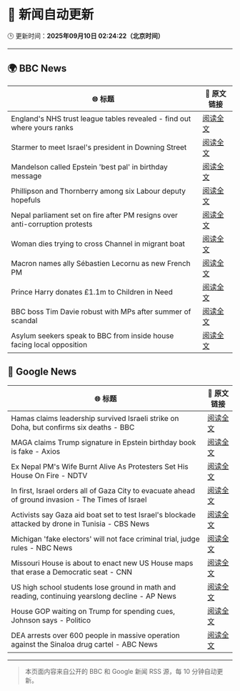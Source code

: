 # 🧠 新闻自动更新

🕒 更新时间：**2025年09月10日 02:24:22（北京时间）**

---

## 🌍 BBC News

| 🌐 标题 | 🔗 原文链接 |
|--------|-------------|
| England's NHS trust league tables revealed - find out where yours ranks | [阅读全文](https://www.bbc.com/news/articles/cq8eqxlypv7o?at_medium=RSS&at_campaign=rss) |
| Starmer to meet Israel's president in Downing Street | [阅读全文](https://www.bbc.com/news/articles/cly9jgmgqe8o?at_medium=RSS&at_campaign=rss) |
| Mandelson called Epstein 'best pal' in birthday message | [阅读全文](https://www.bbc.com/news/articles/cwy9dwe50leo?at_medium=RSS&at_campaign=rss) |
| Phillipson and Thornberry among six Labour deputy hopefuls | [阅读全文](https://www.bbc.com/news/articles/c3rvqv9yg4eo?at_medium=RSS&at_campaign=rss) |
| Nepal parliament set on fire after PM resigns over anti-corruption protests | [阅读全文](https://www.bbc.com/news/articles/c0m4vjwrdwgo?at_medium=RSS&at_campaign=rss) |
| Woman dies trying to cross Channel in migrant boat | [阅读全文](https://www.bbc.com/news/articles/ce84nw9pllwo?at_medium=RSS&at_campaign=rss) |
| Macron names ally Sébastien Lecornu as new French PM | [阅读全文](https://www.bbc.com/news/articles/crmenp1k0mjo?at_medium=RSS&at_campaign=rss) |
| Prince Harry donates £1.1m to Children in Need | [阅读全文](https://www.bbc.com/news/articles/ckg2xknwyp7o?at_medium=RSS&at_campaign=rss) |
| BBC boss Tim Davie robust with MPs after summer of scandal | [阅读全文](https://www.bbc.com/news/articles/cewnx7y2z42o?at_medium=RSS&at_campaign=rss) |
| Asylum seekers speak to BBC from inside house facing local opposition | [阅读全文](https://www.bbc.com/news/videos/c8exwjkglzro?at_medium=RSS&at_campaign=rss) |

## 📰 Google News

| 🌐 标题 | 🔗 原文链接 |
|--------|-------------|
| Hamas claims leadership survived Israeli strike on Doha, but confirms six deaths - BBC | [阅读全文](https://news.google.com/rss/articles/CBMiVEFVX3lxTE91TDZzTE9wemZyQXlLVFVTS0NCQzJfRTQ2QkdTM2VLVkVYSG5hcThaUjF5bUstaUx5RDBJZ1pNUV8yb2V5ZW9PMk5IWHFibWFZaHY3eg?oc=5) |
| MAGA claims Trump signature in Epstein birthday book is fake - Axios | [阅读全文](https://news.google.com/rss/articles/CBMiekFVX3lxTE9tX3lhTF9FR1B4SFNDc1VnNmtWUXB3VXl4REZOUnZmM1pqSDd2d3EtLW9vRkM3WlR6Yi0zUk5NLTRXdmgxMmp1cGpYcUptMVNfblhVTUt6UTJ5WlRmM1BtWVY2dTBTY2tIa21QZXJfaFlHenBvbWY2MzJB?oc=5) |
| Ex Nepal PM's Wife Burnt Alive As Protesters Set His House On Fire - NDTV | [阅读全文](https://news.google.com/rss/articles/CBMiqAFBVV95cUxNZ1FZRUwxb2JkSTFPcmV0Y0lnNjY4SV9uWmlmSDB3elc5ZC1XVFdPQWJseV9iaVd0bnE3bWoyMWNjTmFCMi1Qb0VVdFFCZ0FJUHdOVTJQRl9sUFVJTnYxckYteHFmaFRaVVNRRDc1OElYQldrcGYteE9VY1VwQTRBQU1yZE1oOGhlNVhqd3g0c2JtSW9VaF9PR2VTRHNLdW5Hc1o0cEhzbnY?oc=5) |
| In first, Israel orders all of Gaza City to evacuate ahead of ground invasion - The Times of Israel | [阅读全文](https://news.google.com/rss/articles/CBMiqwFBVV95cUxQY2ZKUTUtT3Y3S0txaXNmaWgyRjlRb2F4RGFYdGloNFhob2k5bXhzUWFZcVc4UmtkcVZiRlRzaTY0YkdRVVVoZXFDVFZRMGNFaTd4T1FkcUltaHJ1SzlhYk9WTzZFNXFoTzB5MzJkYzhycThweHRwSE0yNHJ3Q1BNMTZuN2Q0MjduWHRTZEJpX18wdmJtbDB1bDBrX0lBc2JRVjdaMHFhUGtrdjjSAbABQVVfeXFMT1R2bFkyQXlFMmNCSGVSWGF1NENPS0ZfdndOTURmRm13S3RuMzNOaDhCQk1qUDlyUWI4NG5nUjZ3VXdtZHBsckhNZ1RqZ25ZQlRFa1M2UTN4MEwwX3c4dTVNMXkxR1FjZXBKQWFmbVN6TlRVd0l0X1phaTh3OThvd0pVNzU4RHdCUHg4WnhycFctbGllRURycU02c04yc2dpcjFiQ08xcFpxSDQ3Q2JJdGM?oc=5) |
| Activists say Gaza aid boat set to test Israel's blockade attacked by drone in Tunisia - CBS News | [阅读全文](https://news.google.com/rss/articles/CBMipwFBVV95cUxOQVZNUzZnTUUzOVliNzRURU9RV2dKU3NxWHdWRlExRkVSYU5fUHZPOW1oWmh5cTdRWnlqVEk2aTFQUWlnWlZLQUhNYS1Kb3FNcW9BR3VpdHd4eUR2VDV0Q2VlTnVydURwVjlOMncwZlhucDBsVVZOa1B3dkhMVEN2bUhYemppODBrbWtFRnUxclBTdEY0ZmlrLWNmbkIwWi1jcEZ2ZGlUZ9IBrAFBVV95cUxNNlVHWG10enNCZGs0M1p4TEVLMGlST0l5QnhzaWh6TkRzRDNIdVFLWmJsVFpQVFRJYzg1eS0ycDl0UDdnUzJUc2JWUExUUHJaTUdHWTd2YUFlWXVTUDV1WXYyV3ZfakZmaUlJb0didDJRZkRqNlVjU0ZDVURWMExIZjM3UUZBSk1NeUdXOFdsQWhnRVZpLXQwaXVOdTRPLWZhUllOTXlaakJBUDQ1?oc=5) |
| Michigan 'fake electors' will not face criminal trial, judge rules - NBC News | [阅读全文](https://news.google.com/rss/articles/CBMivgFBVV95cUxOMjBkWHZrR2NqcHNVci05WktZaDVaRDJzWThVbWQzcGw1cEdyNjhwY0dvcG1pZ0NNaDdZdl9tRkYwSjJUUE1QTW9oT0w4b2RmVlhsRTlhMm05LXJZTEJCblZtbkRtNlZGTEloUGFmdFVjV19aUUlfR25BUU9zSUlsZjY3bWN5dlVmMjZCRjhMVm5qWm1nbVd1aTc1SzRjZ2NjdElPdXUtWVpFZ21HQnJCbVNfTXdHYWZyeVMtMmdB0gFWQVVfeXFMTjJ3QkNoT3d0b3BiZXdzVTFwZmtJRmVQdF9qenptYXF0VXRtbTB2OGt6Z2t1OTVMaVJDblFRMGhQeGRicG4yNkZjaW1pX1p3MnRDc2tRU2c?oc=5) |
| Missouri House is about to enact new US House maps that erase a Democratic seat - CNN | [阅读全文](https://news.google.com/rss/articles/CBMib0FVX3lxTE0zMnFkZFZ3d0VoZ09LMG1CUzltOHlFa205bHV3VDRYTWhncjZ6ZGI5a0JKOEJjNDN0d2xoc1ktcFhNSWRmYjk3aXZSM3hnTmJjYkI1d3Z4WDBOMGJkU2xYT2Mzdk1BRUU1MzZqazA5QQ?oc=5) |
| US high school students lose ground in math and reading, continuing yearslong decline - AP News | [阅读全文](https://news.google.com/rss/articles/CBMimwFBVV95cUxQYXVNSmtzdkoyU2F3Zm1KNUx5LW5nUDFpSVplYlNQUjVqc1dWczNwZjlibW1ZLVlzU2pkdjZPTXJBQkdTblVab1FHYnF2dE9tVnUxcVN2ZTk0SHZ1bFNBMkdNYWgyUU92YlAwRlJOSGZzLWx2ZzJBSUNraExpV2FNdU1aYWhwNUZYSlg5ejZfakhYNUhRZUJXdXJzMA?oc=5) |
| House GOP waiting on Trump for spending cues, Johnson says - Politico | [阅读全文](https://news.google.com/rss/articles/CBMiowFBVV95cUxOYXhQblBfb21YQ0N2ak5xSjNlTU42SmU0UDZzQzRSSG5tNDRnS3lWOUZ0eVd3aHRVVVl2S2xMU3pEeF9hMHFuTl9jSXl1eXR0RU5jUy1kRzZuMG9LSmt5dlA5VDhIeGVkaWVxTExlUG9wMUxSemtXS29taHRmRFo3WmRBV002bE9mdTlSSktoMC00UnRYd1laakIyS3BDTmRZa1Rj?oc=5) |
| DEA arrests over 600 people in massive operation against the Sinaloa drug cartel - ABC News | [阅读全文](https://news.google.com/rss/articles/CBMinwFBVV95cUxNUXMzdDlxeFl0cGZVWnRwbldheDBaQ0ltNnFpN1FDNzZILVdaLUV6aE9zemc5UEwzbEZoTGRZRlBLcHFiZlNUZzVkNUJ0bkExenI5X1FORkRHVnRKNzZtMVhRZ0JCbzE1bzF6YU0xbFZyeXhWekR2dTRqUHpveUpMenBldlJlaFA2QnFUUVo3WkMxSmEyVmw5MjMtLWtfWjjSAaQBQVVfeXFMTkgwMmloLS1tVm0yQ0NqZ0lvT2hSamVhOG9CWEdxR21sVFVSX28tUHBnMjFkQUVMcUJiRGZ6NUh2VnVLWVlnUUNsODkxU09tbDJCLTZWbVptVHNWbjFBSlMwbDhYSW1qSmJwcEJZbUZfNGl2Zi1WU3RKNlRHaVZ0aERtcjVjb3FTQWlXeUg3RVlCQkh6d3B6TC1BNjlCcnh3NHluS0Q?oc=5) |

---
> 本页面内容来自公开的 BBC 和 Google 新闻 RSS 源，每 10 分钟自动更新。